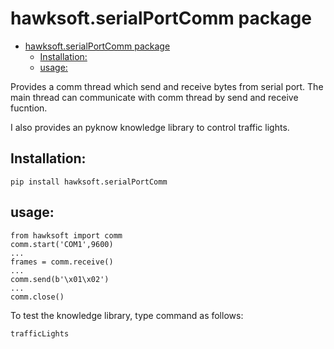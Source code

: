 # hawksoft.serialPortComm package

- [hawksoft.serialPortComm package](#hawksoftserialportcomm-package)
  - [Installation:](#installation)
  - [usage:](#usage)

Provides a comm thread which send and receive bytes from serial port. The main thread can communicate with comm thread by  send and receive fucntion.

I also provides an pyknow knowledge library to control traffic lights.


## Installation:

```
pip install hawksoft.serialPortComm
```

## usage:

```
from hawksoft import comm
comm.start('COM1',9600)
...
frames = comm.receive()
...
comm.send(b'\x01\x02')
...
comm.close()
```


To test the knowledge library, type command as follows:
```
trafficLights
```
